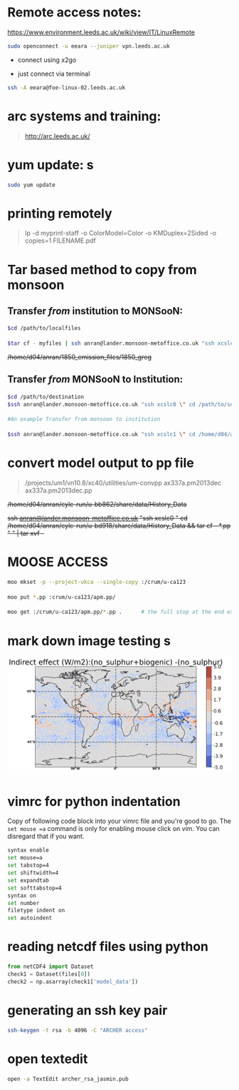 # Remote access notes: 

  https://www.environment.leeds.ac.uk/wiki/view/IT/LinuxRemote
  
```sh
sudo openconnect -u eeara --juniper vpn.leeds.ac.uk
```
  * connect using x2go

  * just connect via terminal 
```sh
ssh -A eeara@foe-linux-02.leeds.ac.uk
```
# arc systems and training:

  >http://arc.leeds.ac.uk/

# yum update: s

```sh
sudo yum update
```

# printing remotely 
 > lp -d myprint-staff -o ColorModel=Color -o KMDuplex=2Sided -o copies=1 FILENAME.pdf

# Tar based method to copy from monsoon 

## Transfer *from* institution to MONSooN:
```sh
$cd /path/to/localfiles

$tar cf - myfiles | ssh anran@lander.monsoon-metoffice.co.uk "ssh xcslc0 \" cd /path/to/destination/directory && tar xvf - \" "
```
~~/home/d04/anran/1850_emission_files/1850_greg~~

## Transfer *from* MONSooN to Institution:
```sh
$cd /path/to/destination
$ssh anran@lander.monsoon-metoffice.co.uk "ssh xcslc0 \" cd /path/to/source/directory && tar cf - myfiles \" " | tar xvf -

#An example Transfer from monsoon to institution

$ssh anran@lander.monsoon-metoffice.co.uk "ssh xcslc1 \" cd /home/d04/anran/cylc-run/u-bx512/share/data/History_Data && tar cf - *.pp \" " | tar xvf -
```

# convert model output to pp file
>/projects/um1/vn10.8/xc40/utilities/um-convpp ax337a.pm2013dec ax337a.pm2013dec.pp

~~/home/d04/anran/cylc-run/u-bb862/share/data/History_Data~~

~~ssh anran@lander.monsoon-metoffice.co.uk "ssh xcslc0 \" cd /home/d04/anran/cylc-run/u-bd918/share/data/History_Data && tar cf - *.pp \" " | tar xvf -~~

# MOOSE ACCESS
```sh
moo mkset -p --project-ukca --single-copy :/crum/u-ca123

moo put *.pp :crum/u-ca123/apm.pp/

moo get :/crum/u-ca123/apm.pp/*.pp .      # the full stop at the end extracts all files to the current directory 
```

# mark down image testing s

![alt text](images/indirect.png)

# vimrc for python indentation

Copy of following code block into your vimrc file and you're good to go. The `set mouse =a` command is only for enabling mouse click on vim. You can disregard that if you want. 


```sh
syntax enable 
set mouse=a
set tabstop=4
set shiftwidth=4
set expandtab
set softtabstop=4
syntax on
set number 
filetype indent on
set autoindent

```

# reading netcdf files using python
```python
from netCDF4 import Dataset
check1 = Dataset(files[0])
check2 = np.asarray(check1['model_data'])
```
# generating an ssh key pair 
```sh
ssh-keygen -t rsa -b 4096 -C "ARCHER access"
```

# open textedit 

```sh 
open -a TextEdit archer_rsa_jasmin.pub
````
